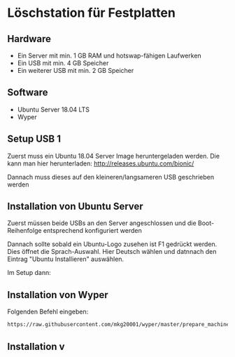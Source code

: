# Löschstation für Festplatten

## Hardware

 - Ein Server mit min. 1 GB RAM und hotswap-fähigen Laufwerken
 - Ein USB mit min. 4 GB Speicher
 - Ein weiterer USB mit min. 2 GB Speicher

## Software

 - Ubuntu Server 18.04 LTS
 - Wyper

## Setup USB 1

Zuerst muss ein Ubuntu 18.04 Server Image heruntergeladen werden.
Die kann man hier herunterladen: http://releases.ubuntu.com/bionic/

Dannach muss dieses auf den kleineren/langsameren USB geschrieben werden

## Installation von Ubuntu Server

Zuerst müssen beide USBs an den Server angeschlossen und die Boot-Reihenfolge entsprechend konfiguriert werden

Dannach sollte sobald ein Ubuntu-Logo zusehen ist F1 gedrückt werden. Dies öffnet die Sprach-Auswahl. Hier Deutsch wählen und datnnach den Eintrag "Ubuntu Installieren" auswählen.


Im Setup dann:

## Installation von Wyper

Folgenden Befehl eingeben:

```sh
https://raw.githubusercontent.com/mkg20001/wyper/master/prepare_machine.sh
```

## Installation v
